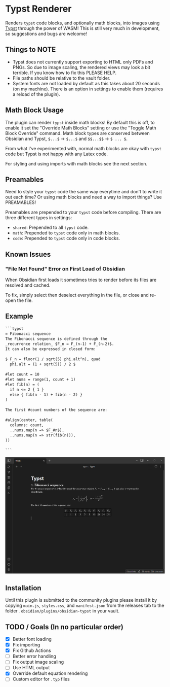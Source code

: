 # Typst Renderer

Renders `typst` code blocks, and optionally math blocks, into images using [Typst](https://github.com/typst/typst) through the power of WASM! This is still very much in development, so suggestions and bugs are welcome!

## Things to NOTE
- Typst does not currently support exporting to HTML only PDFs and PNGs. So due to image scaling, the rendered views may look a bit terrible. If you know how to fix this PLEASE HELP.
- File paths should be relative to the vault folder.
- System fonts are not loaded by default as this takes about 20 seconds (on my machine). There is an option in settings to enable them (requires a reload of the plugin).

## Math Block Usage
The plugin can render `typst` inside math blocks! By default this is off, to enable it set the "Override Math Blocks" setting or use the "Toggle Math Block Override" command. Math block types are conserved between Obsidian and Typst, `$...$` -> `$...$` and `$$...$$` -> `$ ... $`.

From what I've experimented with, normal math blocks are okay with `typst` code but Typst is not happy with any Latex code.

For styling and using imports with math blocks see the next section.

## Preamables
Need to style your `typst` code the same way everytime and don't to write it out each time? Or using math blocks and need a way to import things? Use PREAMABLES! 

Preamables are prepended to your `typst` code before compiling. There are three different types in settings:
- `shared`: Prepended to all `typst` code.
- `math`: Prepended to `typst` code only in math blocks.
- `code`: Prepended to `typst` code only in code blocks.

## Known Issues
### "File Not Found" Error on First Load of Obsidian
When Obsidian first loads it sometimes tries to render before its files are resolved and cached. 

To fix, simply select then deselect everything in the file, or close and re-open the file.

## Example

```
```typst
= Fibonacci sequence
The Fibonacci sequence is defined through the
_recurrence relation_ $F_n = F_(n-1) + F_(n-2)$.
It can also be expressed in closed form:

$ F_n = floor(1 / sqrt(5) phi.alt^n), quad
  phi.alt = (1 + sqrt(5)) / 2 $

#let count = 10
#let nums = range(1, count + 1)
#let fib(n) = (
  if n <= 2 { 1 }
  else { fib(n - 1) + fib(n - 2) }
)

The first #count numbers of the sequence are:

#align(center, table(
  columns: count,
  ..nums.map(n => $F_#n$),
  ..nums.map(n => str(fib(n))),
))

```​
```

<img src="assets/example.png">

## Installation
Until this plugin is submitted to the community plugins please install it by copying `main.js`, `styles.css`, and `manifest.json` from the releases tab to the folder `.obsidian/plugins/obsidian-typst` in your vault.

## TODO / Goals (In no particular order)
- [x] Better font loading
- [x] Fix importing
- [x] Fix Github Actions
- [ ] Better error handling
- [ ] Fix output image scaling
- [ ] Use HTML output
- [x] Override default equation rendering
- [ ] Custom editor for `.typ` files
